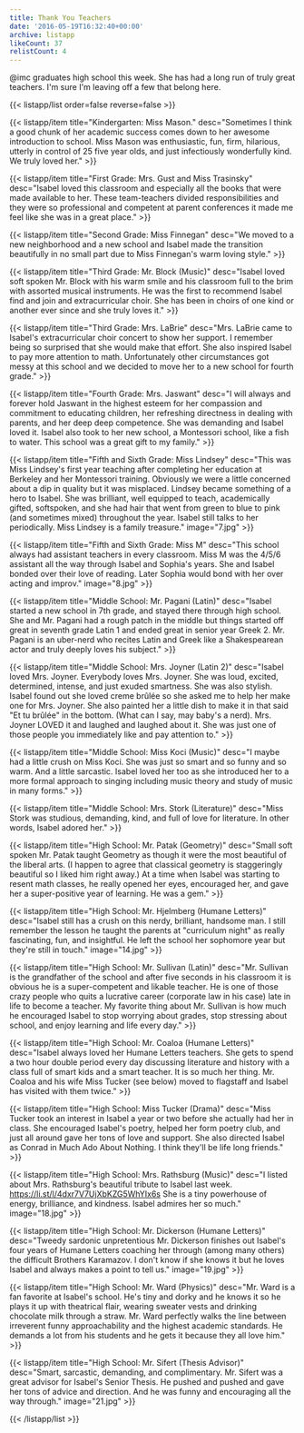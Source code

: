 ```yaml
---
title: Thank You Teachers
date: '2016-05-19T16:32:40+00:00'
archive: listapp
likeCount: 37
relistCount: 4
---
```


@imc graduates high school this week. She has had a long run of truly great teachers. I'm sure I'm leaving off a few that belong here.

<!--more-->

{{< listapp/list order=false reverse=false >}}

   {{< listapp/item title="Kindergarten: Miss Mason."
      desc="Sometimes I think a good chunk of her academic success comes down to her awesome introduction to school. Miss Mason was enthusiastic, fun, firm, hilarious, utterly in control of 25 five year olds, and just infectiously wonderfully kind. We truly loved her." >}}

   {{< listapp/item title="First Grade: Mrs. Gust and Miss Trasinsky"
      desc="Isabel loved this classroom and especially all the books that were made available to her. These team-teachers divided responsibilities and they were so professional and competent at parent conferences it made me feel like she was in a great place." >}}

   {{< listapp/item title="Second Grade: Miss Finnegan"
      desc="We moved to a new neighborhood and a new school and Isabel made the transition beautifully in no small part due to Miss Finnegan's warm loving style." >}}

   {{< listapp/item title="Third Grade: Mr. Block (Music)"
      desc="Isabel loved soft spoken Mr. Block with his warm smile and his classroom full to the brim with assorted musical instruments. He was the first to recommend Isabel find and join and extracurricular choir. She has been in choirs of one kind or another ever since and she truly loves it." >}}

   {{< listapp/item title="Third Grade: Mrs. LaBrie"
      desc="Mrs. LaBrie came to Isabel's extracurricular choir concert to show her support. I remember being so surprised that she would make that effort. She also inspired Isabel to pay more attention to math. Unfortunately other circumstances got messy at this school and we decided to move her to a new school for fourth grade." >}}

   {{< listapp/item title="Fourth Grade: Mrs. Jaswant"
      desc="I will always and forever hold Jaswant in the highest esteem for her compassion and commitment to educating children, her refreshing directness in dealing with parents, and her deep deep competence. She was demanding and Isabel loved it. Isabel also took to her new school, a Montessori school, like a fish to water. This school was a great gift to my family." >}}

   {{< listapp/item title="Fifth and Sixth Grade: Miss Lindsey"
      desc="This was Miss Lindsey's first year teaching after completing her education at Berkeley and her Montessori training. Obviously we were a little concerned about a dip in quality but it was misplaced. Lindsey became something of a hero to Isabel. She was brilliant, well equipped to teach, academically gifted, softspoken, and she had hair that went from green to blue to pink (and sometimes mixed) throughout the year. Isabel still talks to her periodically. Miss Lindsey is a family treasure."
      image="7.jpg" >}}

   {{< listapp/item title="Fifth and Sixth Grade: Miss M"
      desc="This school always had assistant teachers in every classroom. Miss M was the 4/5/6 assistant all the way through Isabel and Sophia's years. She and Isabel bonded over their love of reading. Later Sophia would bond with her over acting and improv."
      image="8.jpg" >}}

   {{< listapp/item title="Middle School: Mr. Pagani (Latin)"
      desc="Isabel started a new school in 7th grade, and stayed there through high school. She and Mr. Pagani had a rough patch in the middle but things started off great in seventh grade Latin 1 and ended great in senior year Greek 2. Mr. Pagani is an uber-nerd who recites Latin and Greek like a Shakespearean actor and truly deeply loves his subject." >}}

   {{< listapp/item title="Middle School: Mrs. Joyner (Latin 2)"
      desc="Isabel loved Mrs. Joyner. Everybody loves Mrs. Joyner. She was loud, excited, determined, intense, and just exuded smartness. She was also stylish. Isabel found out she loved creme brûlée so she asked me to help her make one for Mrs. Joyner. She also painted her a little dish to make it in that said \"Et tu brûlée\" in the bottom. (What can I say, may baby's a nerd). Mrs. Joyner LOVED it and laughed and laughed about it. She was just one of those people you immediately like and pay attention to." >}}

   {{< listapp/item title="Middle School: Miss Koci (Music)"
      desc="I maybe had a little crush on Miss Koci. She was just so smart and so funny and so warm. And a little sarcastic. Isabel loved her too as she introduced her to a more formal approach to singing including music theory and study of music in many forms." >}}

   {{< listapp/item title="Middle School: Mrs. Stork (Literature)"
      desc="Miss Stork was studious, demanding, kind, and full of love for literature. In other words, Isabel adored her." >}}

   {{< listapp/item title="High School: Mr. Patak (Geometry)"
      desc="Small soft spoken Mr. Patak taught Geometry as though it were the most beautiful of the liberal arts. (I happen to agree that classical geometry is staggeringly beautiful so I liked him right away.) At a time when Isabel was starting to resent math classes, he really opened her eyes, encouraged her, and gave her a super-positive year of learning. He was a gem." >}}

   {{< listapp/item title="High School: Mr. Hjelmberg (Humane Letters)"
      desc="Isabel still has a crush on this nerdy, brilliant, handsome man. I still remember the lesson he taught the parents at \"curriculum night\" as really fascinating, fun, and insightful. He left the school her sophomore year but they're still in touch."
      image="14.jpg" >}}

   {{< listapp/item title="High School: Mr. Sullivan (Latin)"
      desc="Mr. Sullivan is the grandfather of the school and after five seconds in his classroom it is obvious he is a super-competent and likable teacher. He is one of those crazy people who quits a lucrative career (corporate law in his case) late in life to become a teacher. My favorite thing about Mr. Sullivan is how much he encouraged Isabel to stop worrying about grades, stop stressing about school, and enjoy learning and life every day." >}}

   {{< listapp/item title="High School: Mr. Coaloa (Humane Letters)"
      desc="Isabel always loved her Humane Letters teachers. She gets to spend a two hour double period every day discussing literature and history with a class full of smart kids and a smart teacher. It is so much her thing. Mr. Coaloa and his wife Miss Tucker (see below) moved to flagstaff and Isabel has visited with them twice." >}}

   {{< listapp/item title="High School: Miss Tucker (Drama)"
      desc="Miss Tucker took an interest in Isabel a year or two before she actually had her in class. She encouraged Isabel's poetry, helped her form poetry club, and just all around gave her tons of love and support. She also directed Isabel as Conrad in Much Ado About Nothing. I think they'll be life long friends." >}}

   {{< listapp/item title="High School: Mrs. Rathsburg (Music)"
      desc="I listed about Mrs. Rathsburg's beautiful tribute to Isabel last week. https://li.st/l/4dxr7V7UjXbKZG5WhYIx6s She is a tiny powerhouse of energy, brilliance, and kindness. Isabel admires her so much."
      image="18.jpg" >}}

   {{< listapp/item title="High School: Mr. Dickerson (Humane Letters)"
      desc="Tweedy sardonic unpretentious Mr. Dickerson finishes out Isabel's four years of Humane Letters coaching her through (among many others) the difficult Brothers Karamazov. I don't know if she knows it but he loves Isabel and always makes a point to tell us."
      image="19.jpg" >}}

   {{< listapp/item title="High School: Mr. Ward (Physics)"
      desc="Mr. Ward is a fan favorite at Isabel's school. He's tiny and dorky and he knows it so he plays it up with theatrical flair, wearing sweater vests and drinking chocolate milk through a straw. Mr. Ward perfectly walks the line between irreverent funny approachability and the highest academic standards. He demands a lot from his students and he gets it because they all love him." >}}

   {{< listapp/item title="High School: Mr. Sifert (Thesis Advisor)"
      desc="Smart, sarcastic, demanding, and complimentary. Mr. Sifert was a great advisor for Isabel's Senior Thesis. He pushed and pushed and gave her tons of advice and direction. And he was funny and encouraging all the way through."
      image="21.jpg" >}}

{{< /listapp/list >}}
